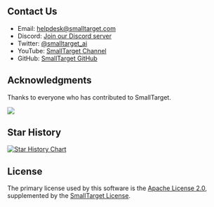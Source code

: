 
##  Contact Us

- Email: helpdesk@smalltarget.com
- Discord: [Join our Discord server](https://discord.gg/KTKuAW46nP)
- Twitter: [@smalltarget_ai](https://x.com/@SmallTargetAI)
- YouTube: [SmallTarget Channel](https://www.youtube.com/@SmallTargetAI)
- GitHub: [SmallTarget GitHub](https://github.com/smalltarget-ai/SmallTarget)


##  Acknowledgments


Thanks to everyone who has contributed to SmallTarget.


<a href="https://github.com/smalltarget-ai/SmallTarget/graphs/contributors">
  <img src="https://contrib.rocks/image?repo=smalltarget-ai/SmallTarget" />
</a>

## Star History

<a href="https://star-history.com/#smalltarget-ai/SmallTarget">
  <picture>
    <source media="(prefers-color-scheme: dark)" srcset="https://api.star-history.com/svg?repos=smalltarget-ai/SmallTarget&type=Date&theme=dark" />
    <source media="(prefers-color-scheme: light)" srcset="https://api.star-history.com/svg?repos=smalltarget-ai/SmallTarget&type=Date" />
    <img alt="Star History Chart" src="https://api.star-history.com/svg?repos=smalltarget-ai/SmallTarget&type=Date" />
  </picture>
</a>

## License
The primary license used by this software is the [Apache License 2.0](https://www.apache.org/licenses/LICENSE-2.0), supplemented by the [SmallTarget License](./SmallTarget_LICENSE).